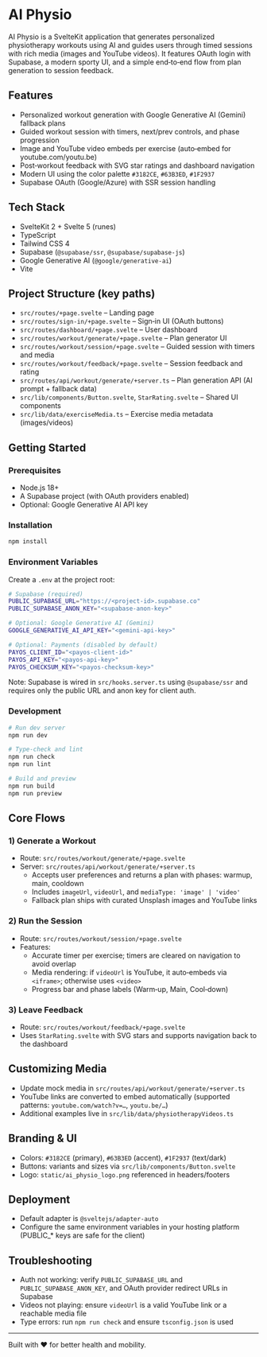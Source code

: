 # AI Physio

AI Physio is a SvelteKit application that generates personalized physiotherapy workouts using AI and guides users through timed sessions with rich media (images and YouTube videos). It features OAuth login with Supabase, a modern sporty UI, and a simple end‑to‑end flow from plan generation to session feedback.

## Features

- Personalized workout generation with Google Generative AI (Gemini) fallback plans
- Guided workout session with timers, next/prev controls, and phase progression
- Image and YouTube video embeds per exercise (auto‑embed for youtube.com/youtu.be)
- Post‑workout feedback with SVG star ratings and dashboard navigation
- Modern UI using the color palette `#3182CE`, `#63B3ED`, `#1F2937`
- Supabase OAuth (Google/Azure) with SSR session handling

## Tech Stack

- SvelteKit 2 + Svelte 5 (runes)
- TypeScript
- Tailwind CSS 4
- Supabase (`@supabase/ssr`, `@supabase/supabase-js`)
- Google Generative AI (`@google/generative-ai`)
- Vite

## Project Structure (key paths)

- `src/routes/+page.svelte` – Landing page
- `src/routes/sign-in/+page.svelte` – Sign‑in UI (OAuth buttons)
- `src/routes/dashboard/+page.svelte` – User dashboard
- `src/routes/workout/generate/+page.svelte` – Plan generator UI
- `src/routes/workout/session/+page.svelte` – Guided session with timers and media
- `src/routes/workout/feedback/+page.svelte` – Session feedback and rating
- `src/routes/api/workout/generate/+server.ts` – Plan generation API (AI prompt + fallback data)
- `src/lib/components/Button.svelte`, `StarRating.svelte` – Shared UI components
- `src/lib/data/exerciseMedia.ts` – Exercise media metadata (images/videos)

## Getting Started

### Prerequisites

- Node.js 18+
- A Supabase project (with OAuth providers enabled)
- Optional: Google Generative AI API key

### Installation

```bash
npm install
```

### Environment Variables

Create a `.env` at the project root:

```bash
# Supabase (required)
PUBLIC_SUPABASE_URL="https://<project-id>.supabase.co"
PUBLIC_SUPABASE_ANON_KEY="<supabase-anon-key>"

# Optional: Google Generative AI (Gemini)
GOOGLE_GENERATIVE_AI_API_KEY="<gemini-api-key>"

# Optional: Payments (disabled by default)
PAYOS_CLIENT_ID="<payos-client-id>"
PAYOS_API_KEY="<payos-api-key>"
PAYOS_CHECKSUM_KEY="<payos-checksum-key>"
```

Note: Supabase is wired in `src/hooks.server.ts` using `@supabase/ssr` and requires only the public URL and anon key for client auth.

### Development

```bash
# Run dev server
npm run dev

# Type-check and lint
npm run check
npm run lint

# Build and preview
npm run build
npm run preview
```

## Core Flows

### 1) Generate a Workout

- Route: `src/routes/workout/generate/+page.svelte`
- Server: `src/routes/api/workout/generate/+server.ts`
  - Accepts user preferences and returns a plan with phases: warmup, main, cooldown
  - Includes `imageUrl`, `videoUrl`, and `mediaType: 'image' | 'video'`
  - Fallback plan ships with curated Unsplash images and YouTube links

### 2) Run the Session

- Route: `src/routes/workout/session/+page.svelte`
- Features:
  - Accurate timer per exercise; timers are cleared on navigation to avoid overlap
  - Media rendering: if `videoUrl` is YouTube, it auto‑embeds via `<iframe>`; otherwise uses `<video>`
  - Progress bar and phase labels (Warm‑up, Main, Cool‑down)

### 3) Leave Feedback

- Route: `src/routes/workout/feedback/+page.svelte`
- Uses `StarRating.svelte` with SVG stars and supports navigation back to the dashboard

## Customizing Media

- Update mock media in `src/routes/api/workout/generate/+server.ts`
- YouTube links are converted to embed automatically (supported patterns: `youtube.com/watch?v=…`, `youtu.be/…`)
- Additional examples live in `src/lib/data/physiotherapyVideos.ts`

## Branding & UI

- Colors: `#3182CE` (primary), `#63B3ED` (accent), `#1F2937` (text/dark)
- Buttons: variants and sizes via `src/lib/components/Button.svelte`
- Logo: `static/ai_physio_logo.png` referenced in headers/footers

## Deployment

- Default adapter is `@sveltejs/adapter-auto`
- Configure the same environment variables in your hosting platform (PUBLIC_* keys are safe for the client)

## Troubleshooting

- Auth not working: verify `PUBLIC_SUPABASE_URL` and `PUBLIC_SUPABASE_ANON_KEY`, and OAuth provider redirect URLs in Supabase
- Videos not playing: ensure `videoUrl` is a valid YouTube link or a reachable media file
- Type errors: run `npm run check` and ensure `tsconfig.json` is used

---

Built with ❤️ for better health and mobility.
